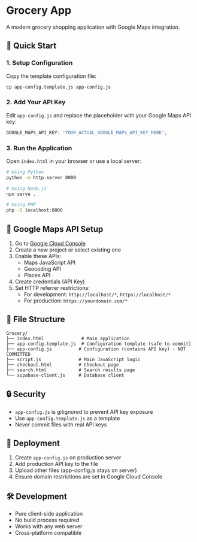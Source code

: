 # Grocery App

A modern grocery shopping application with Google Maps integration.

## 🚀 Quick Start

### 1. Setup Configuration

Copy the template configuration file:
```bash
cp app-config.template.js app-config.js
```

### 2. Add Your API Key

Edit `app-config.js` and replace the placeholder with your Google Maps API key:
```javascript
GOOGLE_MAPS_API_KEY: 'YOUR_ACTUAL_GOOGLE_MAPS_API_KEY_HERE',
```

### 3. Run the Application

Open `index.html` in your browser or use a local server:
```bash
# Using Python
python -m http.server 8000

# Using Node.js
npx serve .

# Using PHP
php -S localhost:8000
```

## 🔑 Google Maps API Setup

1. Go to [Google Cloud Console](https://console.cloud.google.com/)
2. Create a new project or select existing one
3. Enable these APIs:
   - Maps JavaScript API
   - Geocoding API
   - Places API
4. Create credentials (API Key)
5. Set HTTP referrer restrictions:
   - For development: `http://localhost/*`, `https://localhost/*`
   - For production: `https://yourdomain.com/*`

## 📁 File Structure

```
Grocery/
├── index.html              # Main application
├── app-config.template.js  # Configuration template (safe to commit)
├── app-config.js          # Configuration (contains API key) - NOT COMMITTED
├── script.js              # Main JavaScript logic
├── checkout.html          # Checkout page
├── search.html            # Search results page
└── supabase-client.js     # Database client
```

## 🔒 Security

- `app-config.js` is gitignored to prevent API key exposure
- Use `app-config.template.js` as a template
- Never commit files with real API keys

## 🚀 Deployment

1. Create `app-config.js` on production server
2. Add production API key to the file
3. Upload other files (app-config.js stays on server)
4. Ensure domain restrictions are set in Google Cloud Console

## 🛠️ Development

- Pure client-side application
- No build process required
- Works with any web server
- Cross-platform compatible